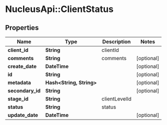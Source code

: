 # NucleusApi::ClientStatus

## Properties
Name | Type | Description | Notes
------------ | ------------- | ------------- | -------------
**client_id** | **String** | clientId | 
**comments** | **String** | comments | [optional] 
**create_date** | **DateTime** |  | [optional] 
**id** | **String** |  | [optional] 
**metadata** | **Hash&lt;String, String&gt;** |  | [optional] 
**secondary_id** | **String** |  | [optional] 
**stage_id** | **String** | clientLevelId | 
**status** | **String** | status | 
**update_date** | **DateTime** |  | [optional] 


